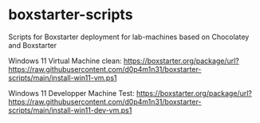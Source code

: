 # boxstarter-scripts
Scripts for Boxstarter deployment for lab-machines based on Chocolatey and Boxstarter

Windows 11 Virtual Machine clean: https://boxstarter.org/package/url?https://raw.githubusercontent.com/d0p4m1n31/boxstarter-scripts/main/install-win11-vm.ps1

Windows 11 Developper Machine Test: https://boxstarter.org/package/url?https://raw.githubusercontent.com/d0p4m1n31/boxstarter-scripts/main/install-win11-dev-vm.ps1



